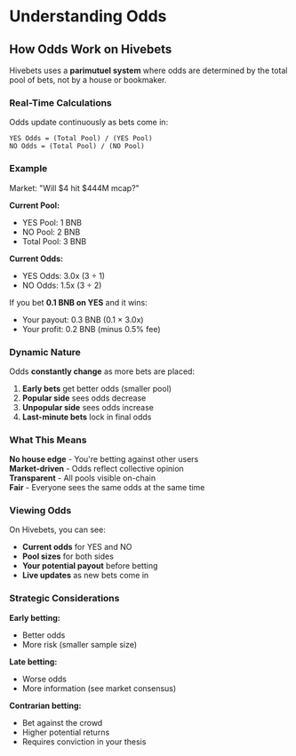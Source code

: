 # Understanding Odds

## How Odds Work on Hivebets

Hivebets uses a **parimutuel system** where odds are determined by the total pool of bets, not by a house or bookmaker.

### Real-Time Calculations

Odds update continuously as bets come in:

```
YES Odds = (Total Pool) / (YES Pool)
NO Odds = (Total Pool) / (NO Pool)
```

### Example

Market: "Will $4 hit $444M mcap?"

**Current Pool:**
- YES Pool: 1 BNB
- NO Pool: 2 BNB
- Total Pool: 3 BNB

**Current Odds:**
- YES Odds: 3.0x (3 ÷ 1)
- NO Odds: 1.5x (3 ÷ 2)

If you bet **0.1 BNB on YES** and it wins:
- Your payout: 0.3 BNB (0.1 × 3.0x)
- Your profit: 0.2 BNB (minus 0.5% fee)

### Dynamic Nature

Odds **constantly change** as more bets are placed:

1. **Early bets** get better odds (smaller pool)
2. **Popular side** sees odds decrease
3. **Unpopular side** sees odds increase
4. **Last-minute bets** lock in final odds

### What This Means

**No house edge** - You're betting against other users  
**Market-driven** - Odds reflect collective opinion  
**Transparent** - All pools visible on-chain  
**Fair** - Everyone sees the same odds at the same time  

### Viewing Odds

On Hivebets, you can see:

- **Current odds** for YES and NO
- **Pool sizes** for both sides
- **Your potential payout** before betting
- **Live updates** as new bets come in

### Strategic Considerations

**Early betting:**
- Better odds
- More risk (smaller sample size)

**Late betting:**
- Worse odds
- More information (see market consensus)

**Contrarian betting:**
- Bet against the crowd
- Higher potential returns
- Requires conviction in your thesis

